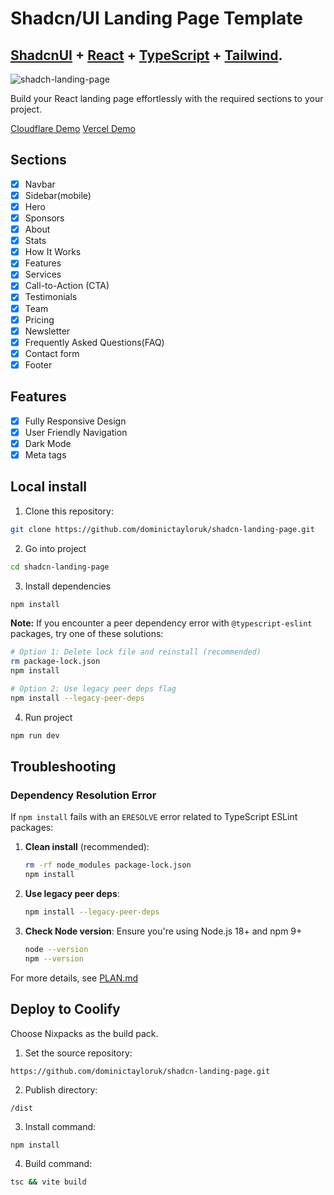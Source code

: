 # Shadcn/UI Landing Page Template

## <a href="https://ui.shadcn.com/" target="_blank">ShadcnUI</a> + <a href="https://react.dev/" target="_blank">React</a> + <a href="https://www.typescriptlang.org/" target="_blank">TypeScript</a> + <a href="https://tailwindcss.com/" target="_blank">Tailwind</a>.

![shadch-landing-page](https://github.com/dominictayloruk/shadcn-landing-page/assets/61714687/3ba7b51f-9589-4541-800a-5ab7cecad1b5)

Build your React landing page effortlessly with the required sections to your project.

<a href="https://shadcn-landing-page-5g5.pages.dev/" target="_blank">Cloudflare Demo</a>
<a href="https://shadcn-landing-page-dt.vercel.app/" target="_blank">Vercel Demo</a>

## Sections

- [x] Navbar
- [x] Sidebar(mobile)
- [x] Hero
- [x] Sponsors
- [x] About
- [x] Stats
- [x] How It Works
- [x] Features
- [x] Services
- [x] Call-to-Action (CTA)
- [x] Testimonials
- [x] Team
- [x] Pricing
- [x] Newsletter
- [x] Frequently Asked Questions(FAQ)
- [x] Contact form
- [x] Footer

## Features

- [x] Fully Responsive Design
- [x] User Friendly Navigation
- [x] Dark Mode
- [x] Meta tags

## Local install

1. Clone this repository:

```bash
git clone https://github.com/dominictayloruk/shadcn-landing-page.git
```

2. Go into project

```bash
cd shadcn-landing-page
```

3. Install dependencies

```bash
npm install
```

**Note:** If you encounter a peer dependency error with `@typescript-eslint` packages, try one of these solutions:

```bash
# Option 1: Delete lock file and reinstall (recommended)
rm package-lock.json
npm install

# Option 2: Use legacy peer deps flag
npm install --legacy-peer-deps
```

4. Run project

```bash
npm run dev
```

## Troubleshooting

### Dependency Resolution Error

If `npm install` fails with an `ERESOLVE` error related to TypeScript ESLint packages:

1. **Clean install** (recommended):

   ```bash
   rm -rf node_modules package-lock.json
   npm install
   ```

2. **Use legacy peer deps**:

   ```bash
   npm install --legacy-peer-deps
   ```

3. **Check Node version**: Ensure you're using Node.js 18+ and npm 9+
   ```bash
   node --version
   npm --version
   ```

For more details, see [PLAN.md](./PLAN.md)

## Deploy to Coolify

Choose Nixpacks as the build pack.

1. Set the source repository:

```
https://github.com/dominictayloruk/shadcn-landing-page.git
```

2. Publish directory:

```
/dist
```

3. Install command:

```
npm install
```

4. Build command:

```bash
tsc && vite build
```
